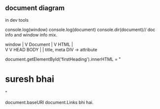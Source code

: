 ## document diagram 

in dev tools

console.log(window)
console.log(document)
console.dir(document)// doc info and window info mix.


window
|
V
Document
        |
        V
        HTML
        |    \
        V     V
       HEAD   BODY
       |        |
title, meta    DIV -> attribute

document.getElementById('firstHeading').innerHTML = "<h1>suresh bhai</h1>"


document.baseURI
document.Links bhi hai.